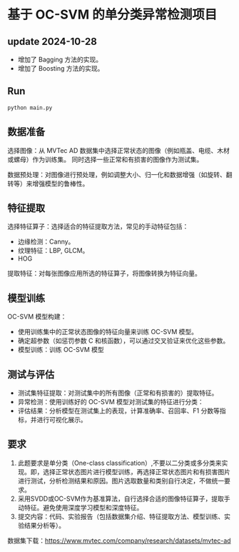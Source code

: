 # 基于 OC-SVM 的单分类异常检测项目

## update 2024-10-28

- 增加了 Bagging 方法的实现。
- 增加了 Boosting 方法的实现。

## Run

```bash
python main.py
```

## 数据准备

选择图像：从 MVTec AD 数据集中选择正常状态的图像（例如瓶盖、电缆、木材或螺母）作为训练集。
同时选择一些正常和有损害的图像作为测试集。

数据预处理：对图像进行预处理，例如调整大小、归一化和数据增强（如旋转、翻转等）来增强模型的鲁棒性。

## 特征提取

选择特征算子：选择适合的特征提取方法，常见的手动特征包括：

- 边缘检测：Canny。
- 纹理特征：LBP, GLCM。
- HOG

提取特征：对每张图像应用所选的特征算子，将图像转换为特征向量。

## 模型训练

OC-SVM 模型构建：
- 使用训练集中的正常状态图像的特征向量来训练 OC-SVM 模型。
- 确定超参数（如惩罚参数 C 和核函数），可以通过交叉验证来优化这些参数。
- 模型训练：训练 OC-SVM 模型

## 测试与评估

- 测试集特征提取：对测试集中的所有图像（正常和有损害的）提取特征。
- 异常检测：使用训练好的 OC-SVM 模型对测试集的特征进行分类：
- 评估结果：分析模型在测试集上的表现，计算准确率、召回率、F1 分数等指标，并进行可视化展示。


## 要求

1.	此题要求是单分类（One-class classification）,不要以二分类或多分类来实现。即，选择正常状态图片进行模型训练，再选择正常状态图片和有损害图片进行测试，分析检测结果和原因。图片选取数量和类别自行决定，不做统一要求。
2.	采用SVDD或OC-SVM作为基准算法，自行选择合适的图像特征算子，提取手动特征。避免使用深度学习模型和深度特征。
3.	提交内容：代码、实验报告（包括数据集介绍、特征提取方法、模型训练、实验结果分析等）。

数据集下载：https://www.mvtec.com/company/research/datasets/mvtec-ad